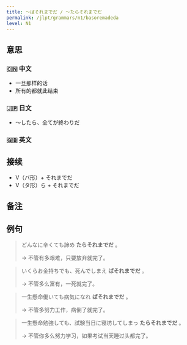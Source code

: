 ```yaml
---
title: 〜ばそれまでだ / 〜たらそれまでだ
permalink: /jlpt/grammars/n1/basoremadeda
level: N1
---
```


## 意思

### 🇨🇳 中文

- 一旦那样的话
- 所有的都就此结束

### 🇯🇵 日文

- 〜したら、全てが終わりだ

### 🇬🇧 英文


## 接续

- V（バ形）+ それまでだ
- V（タ形）ら + それまでだ

## 备注


## 例句

> どんなに辛くても諦め **たらそれまでだ** 。
>
> → 不管有多艰难，只要放弃就完了。

> いくらお金持ちでも、死んでしまえ **ばそれまでだ** 。
>
> → 不管多么富有，一死就完了。

> 一生懸命働いても病気になれ **ばそれまでだ** 。
>
> → 不管多努力工作，病倒了就完了。

> 一生懸命勉強しても、試験当日に寝坊してしまっ **たらそれまでだ** 。
>
> → 不管你多么努力学习，如果考试当天睡过头都完了。


